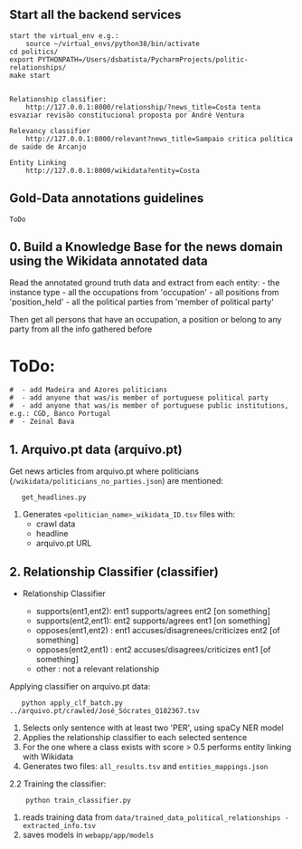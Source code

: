 ## Start all the backend services

    start the virtual_env e.g.: 
        source ~/virtual_envs/python38/bin/activate
    cd politics/
    export PYTHONPATH=/Users/dsbatista/PycharmProjects/politic-relationships/
    make start
    
   
    Relationship classifier: 
        http://127.0.0.1:8000/relationship/?news_title=Costa tenta esvaziar revisão constitucional proposta por André Ventura
    
    Relevancy classifier
        http://127.0.0.1:8000/relevant?news_title=Sampaio critica política de saúde de Arcanjo
    
    Entity Linking
        http://127.0.0.1:8000/wikidata?entity=Costa
    


## Gold-Data annotations guidelines
    ToDo


## 0. Build a Knowledge Base for the news domain using the Wikidata annotated data

   Read the annotated ground truth data and extract from each entity:
     - the instance type
     - all the occupations from 'occupation'
     - all positions from 'position_held'
     - all the political parties from 'member of political party'
     
   Then get all persons that have an occupation, a position or belong to any party from all the
   info gathered before  
   
   # ToDo:
    #  - add Madeira and Azores politicians
    #  - add anyone that was/is member of portuguese political party
    #  - add anyone that was/is member of portuguese public institutions, e.g.: CGD, Banco Portugal
    #  - Zeinal Bava

## 1. Arquivo.pt data (arquivo.pt)

   Get news articles from arquivo.pt where politicians (`/wikidata/politicians_no_parties.json`) 
   are mentioned: 
    
       get_headlines.py
       
   1. Generates `<politician_name>_wikidata_ID.tsv` files with:
       - crawl data
       - headline
       - arquivo.pt URL
       
       
## 2. Relationship Classifier (classifier)

   - Relationship Classifier

      - supports(ent1,ent2):    ent1 supports/agrees ent2 [on something]
      - supports(ent2,ent1):    ent2 supports/agrees ent1 [on something]
      - opposes(ent1,ent2) :    ent1 accuses/disagrenees/criticizes ent2 [of something]
      - opposes(ent2,ent1) :    ent2 accuses/disagrees/criticizes ent1 [of something]
      - other              :    not a relevant relationship 


   Applying classifier on arquivo.pt data:

       python apply_clf_batch.py ../arquivo.pt/crawled/José_Sócrates_Q182367.tsv
       
   1. Selects only sentence with at least two 'PER', using spaCy NER model
   2. Applies the relationship classifier to each selected sentence
   3. For the one where a class exists with score > 0.5 performs entity linking with Wikidata
   4. Generates two files: `all_results.tsv` and `entities_mappings.json`
    
   2.2 Training the classifier:
    
        python train_classifier.py 
        
   1. reads training data from `data/trained_data_political_relationships - extracted_info.tsv`
   2. saves models in `webapp/app/models`